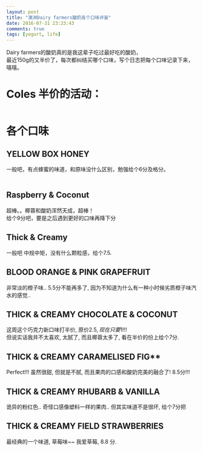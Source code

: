 ```yaml
---
layout: post
title: "澳洲Dairy farmers酸奶各个口味评鉴"
date: 2016-07-31 23:23:43
comments: true
tags: [yogurt, life]
---
```


Dairy farmers的酸奶真的是我这辈子吃过最好吃的酸奶，     
最近150g的又半价了，每次都纠结买哪个口味，写个日志把每个口味记录下来，嘻嘻。

<!--more-->


# Coles 半价的活动：
<img style="max-height:400px" class="lazy" data-original="/images/blog/160731_yogurt/discount.PNG"> 


# 各个口味
## YELLOW BOX HONEY
一般吧，有点蜂蜜的味道，和原味没什么区别，勉强给个6分及格分。    
<img style="max-height:400px" class="lazy" data-original="/images/blog/160731_yogurt/1_honey_1.JPG">
<img style="max-height:400px" class="lazy" data-original="/images/blog/160731_yogurt/1_honey_2.JPG">    
 

## Raspberry & Coconut
超棒。。椰蓉和酸奶浑然天成，超棒！     
给个9分吧，要是之后遇到更好的口味再降下分    
<img style="max-height:300px" class="lazy" data-original="/images/blog/160731_yogurt/2_coconut.JPG">    
 

## Thick & Creamy
一般吧 中规中矩，没有什么颗粒感，给个7.5.     
<img style="max-height:400px" class="lazy" data-original="/images/blog/160731_yogurt/3_creany.JPG">    
 

## BLOOD ORANGE & PINK GRAPEFRUIT
非常淡的橙子味.. 5.5分不能再多了, 因为不知道为什么有一种小时候劣质橙子味汽水的感觉..          
<img style="max-height:400px" class="lazy" data-original="/images/blog/160731_yogurt/4_orange.JPG">    
 

## THICK & CREAMY CHOCOLATE & COCONUT
这周这个巧克力新口味打半价, 原价$2.5, 现在只要$1!!!     
但说实话我并不太喜欢, 太腻了, 而且椰蓉太多了, 看在半价的份上给个7分.             
<img style="max-height:300px" class="lazy" data-original="/images/blog/160731_yogurt/5.JPG">    
 

## THICK & CREAMY CARAMELISED FIG**
Perfect!!! 虽然很甜, 但就是不腻, 而且果肉的口感和酸奶完美的融合了! 8.5分!!!      
<img style="max-height:300px" class="lazy" data-original="/images/blog/160731_yogurt/6.JPG">    
 

## THICK & CREAMY RHUBARB & VANILLA
诡异的粉红色.. 奇怪口感像塑料一样的果肉.. 但其实味道不是很坏, 给个7分把      
<img style="max-height:400px" class="lazy" data-original="/images/blog/160731_yogurt/7.JPG">    
 


## THICK & CREAMY FIELD STRAWBERRIES
最经典的一个味道, 草莓味~~ 我爱草莓, 8.8 分.       
<img style="max-height:400px" class="lazy" data-original="/images/blog/160731_yogurt/8.JPG">    
 


